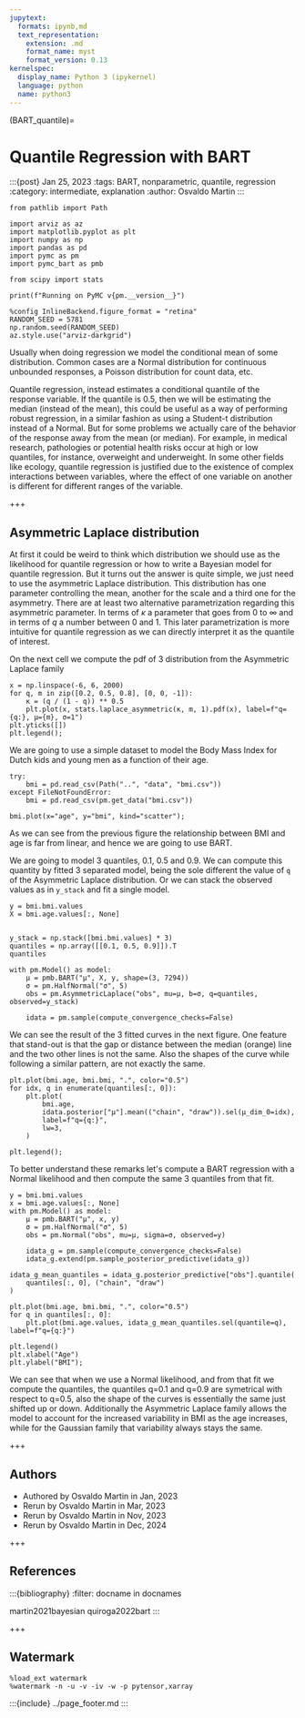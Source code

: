 ```yaml
---
jupytext:
  formats: ipynb,md
  text_representation:
    extension: .md
    format_name: myst
    format_version: 0.13
kernelspec:
  display_name: Python 3 (ipykernel)
  language: python
  name: python3
---
```


(BART_quantile)=
# Quantile Regression with BART
:::{post} Jan 25, 2023
:tags: BART, nonparametric, quantile, regression 
:category: intermediate, explanation
:author: Osvaldo Martin
:::

```{code-cell} ipython3
from pathlib import Path

import arviz as az
import matplotlib.pyplot as plt
import numpy as np
import pandas as pd
import pymc as pm
import pymc_bart as pmb

from scipy import stats

print(f"Running on PyMC v{pm.__version__}")
```

```{code-cell} ipython3
%config InlineBackend.figure_format = "retina"
RANDOM_SEED = 5781
np.random.seed(RANDOM_SEED)
az.style.use("arviz-darkgrid")
```

Usually when doing regression we model the conditional mean of some distribution. Common cases are a Normal distribution for continuous unbounded responses, a Poisson distribution for count data, etc.

Quantile regression, instead estimates a conditional quantile of the response variable. If the quantile is 0.5, then we will be estimating the median (instead of the mean), this could be useful as a way of performing robust regression, in a similar fashion as using a Student-t distribution instead of a Normal. But for some problems we actually care of the behavior of the response away from the mean (or median). For example, in medical research, pathologies or potential health risks occur at high or low quantiles, for instance, overweight and underweight. In some other fields like ecology, quantile regression is justified due to the existence of complex interactions between variables, where the effect of one variable on another is different for different ranges of the variable.

+++

## Asymmetric Laplace distribution

At first it could be weird to think which distribution we should use as the likelihood for quantile regression or how to write a Bayesian model for quantile regression. But it turns out the answer is quite simple, we just need to use the asymmetric Laplace distribution. This distribution has one parameter controlling the mean, another for the scale and a third one for the asymmetry. There are at least two alternative parametrization regarding this asymmetric parameter. In terms of $\kappa$ a parameter that goes from 0 to $\infty$ and in terms of $q$ a number between 0 and 1. This later parametrization is more intuitive for quantile regression as we can directly interpret it as the quantile of interest.

On the next cell we compute the pdf of 3 distribution from the Asymmetric Laplace family

```{code-cell} ipython3
x = np.linspace(-6, 6, 2000)
for q, m in zip([0.2, 0.5, 0.8], [0, 0, -1]):
    κ = (q / (1 - q)) ** 0.5
    plt.plot(x, stats.laplace_asymmetric(κ, m, 1).pdf(x), label=f"q={q:}, μ={m}, σ=1")
plt.yticks([])
plt.legend();
```

We are going to use a simple dataset to model the Body Mass Index for Dutch kids and young men as a function of their age.

```{code-cell} ipython3
try:
    bmi = pd.read_csv(Path("..", "data", "bmi.csv"))
except FileNotFoundError:
    bmi = pd.read_csv(pm.get_data("bmi.csv"))

bmi.plot(x="age", y="bmi", kind="scatter");
```

As we can see from the previous figure the relationship between BMI and age is far from linear, and hence we are going to use BART.

We are going to model 3 quantiles, 0.1, 0.5 and 0.9. We can compute this quantity by fitted 3 separated model,  being the sole different the value of `q` of the Asymmetric Laplace distribution. Or we can stack the observed values as in `y_stack` and fit a single model. 

```{code-cell} ipython3
y = bmi.bmi.values
X = bmi.age.values[:, None]


y_stack = np.stack([bmi.bmi.values] * 3)
quantiles = np.array([[0.1, 0.5, 0.9]]).T
quantiles
```

```{code-cell} ipython3
with pm.Model() as model:
    μ = pmb.BART("μ", X, y, shape=(3, 7294))
    σ = pm.HalfNormal("σ", 5)
    obs = pm.AsymmetricLaplace("obs", mu=μ, b=σ, q=quantiles, observed=y_stack)

    idata = pm.sample(compute_convergence_checks=False)
```

We can see the result of the 3 fitted curves in the next figure. One feature that stand-out is that the gap or distance between the median (orange) line and the two other lines is not the same. Also the shapes of the curve while following a similar pattern, are not exactly the same.

```{code-cell} ipython3
plt.plot(bmi.age, bmi.bmi, ".", color="0.5")
for idx, q in enumerate(quantiles[:, 0]):
    plt.plot(
        bmi.age,
        idata.posterior["μ"].mean(("chain", "draw")).sel(μ_dim_0=idx),
        label=f"q={q:}",
        lw=3,
    )

plt.legend();
```

 To better understand these remarks let's compute a BART regression with a Normal likelihood and then compute the same 3 quantiles from that fit. 

```{code-cell} ipython3
y = bmi.bmi.values
x = bmi.age.values[:, None]
with pm.Model() as model:
    μ = pmb.BART("μ", x, y)
    σ = pm.HalfNormal("σ", 5)
    obs = pm.Normal("obs", mu=μ, sigma=σ, observed=y)

    idata_g = pm.sample(compute_convergence_checks=False)
    idata_g.extend(pm.sample_posterior_predictive(idata_g))
```

```{code-cell} ipython3
idata_g_mean_quantiles = idata_g.posterior_predictive["obs"].quantile(
    quantiles[:, 0], ("chain", "draw")
)
```

```{code-cell} ipython3
plt.plot(bmi.age, bmi.bmi, ".", color="0.5")
for q in quantiles[:, 0]:
    plt.plot(bmi.age.values, idata_g_mean_quantiles.sel(quantile=q), label=f"q={q:}")

plt.legend()
plt.xlabel("Age")
plt.ylabel("BMI");
```

We can see that when we use a Normal likelihood, and from that fit we compute the quantiles, the quantiles  q=0.1 and q=0.9 are symetrical with respect to q=0.5, also the shape of the curves is essentially the same just shifted up or down. Additionally the Asymmetric Laplace family allows the model to account for the increased variability in BMI as the age increases, while for the Gaussian family that variability always stays the same.

+++

## Authors
* Authored by Osvaldo Martin in Jan, 2023
* Rerun by Osvaldo Martin in Mar, 2023
* Rerun by Osvaldo Martin in Nov, 2023
* Rerun by Osvaldo Martin in Dec, 2024

+++

## References

:::{bibliography}
:filter: docname in docnames

martin2021bayesian
quiroga2022bart
:::

+++

## Watermark

```{code-cell} ipython3
%load_ext watermark
%watermark -n -u -v -iv -w -p pytensor,xarray
```

:::{include} ../page_footer.md
:::
